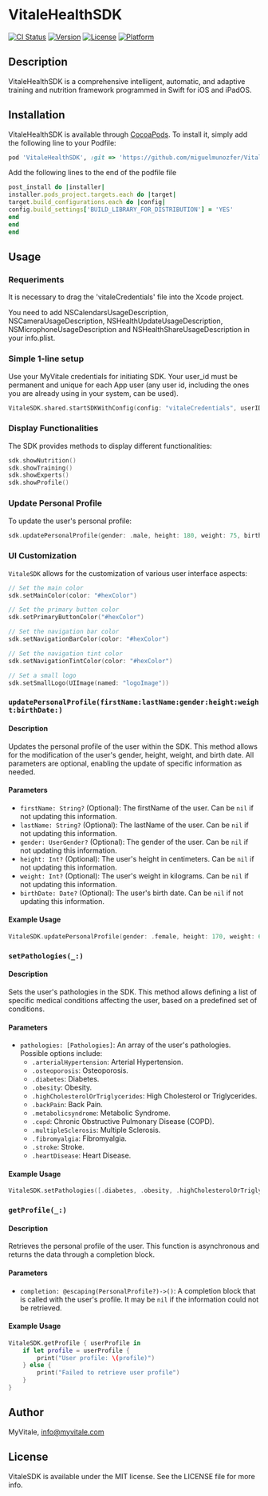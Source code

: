 # VitaleHealthSDK

[![CI Status](https://img.shields.io/travis/Miguel/VitaleSDK.svg?style=flat)](https://travis-ci.org/Miguel/VitaleSDK)
[![Version](https://img.shields.io/cocoapods/v/VitaleSDK.svg?style=flat)](https://cocoapods.org/pods/VitaleSDK)
[![License](https://img.shields.io/cocoapods/l/VitaleSDK.svg?style=flat)](https://cocoapods.org/pods/VitaleSDK)
[![Platform](https://img.shields.io/cocoapods/p/VitaleSDK.svg?style=flat)](https://cocoapods.org/pods/VitaleSDK)

## Description
VitaleHealthSDK is a comprehensive intelligent, automatic, and adaptive training and nutrition framework programmed in
Swift for iOS and iPadOS.

## Installation

VitaleHealthSDK is available through [CocoaPods](https://cocoapods.org). To install
it, simply add the following line to your Podfile:

```ruby
pod 'VitaleHealthSDK', :git => 'https://github.com/miguelmunozfer/VitaleHealthSDK'
```

Add the following lines to the end of the podfile file

```ruby
post_install do |installer|
installer.pods_project.targets.each do |target|
target.build_configurations.each do |config|
config.build_settings['BUILD_LIBRARY_FOR_DISTRIBUTION'] = 'YES'
end
end
end
```

## Usage

### Requeriments

It is necessary to drag the 'vitaleCredentials' file into the Xcode project.

You need to add NSCalendarsUsageDescription, NSCameraUsageDescription, NSHealthUpdateUsageDescription, NSMicrophoneUsageDescription and NSHealthShareUsageDescription in your info.plist.

### Simple 1-line setup

Use your MyVitale credentials for initiating SDK. Your user_id must be permanent and unique for each App user (any user id, including the ones you are already using in your system,  can be used).

```swift
VitaleSDK.shared.startSDKWithConfig(config: "vitaleCredentials", userID: "USER_ID")

```

### Display Functionalities

The SDK provides methods to display different functionalities:

```swift
sdk.showNutrition()
sdk.showTraining()
sdk.showExperts()
sdk.showProfile()
```

### Update Personal Profile

To update the user's personal profile:

```swift
sdk.updatePersonalProfile(gender: .male, height: 180, weight: 75, birthDate: Date())
```


### UI Customization

`VitaleSDK` allows for the customization of various user interface aspects:

```swift
// Set the main color
sdk.setMainColor(color: "#hexColor")

// Set the primary button color
sdk.setPrimaryButtonColor("#hexColor")

// Set the navigation bar color
sdk.setNavigationBarColor(color: "#hexColor")

// Set the navigation tint color
sdk.setNavigationTintColor(color: "#hexColor")

// Set a small logo
sdk.setSmallLogo(UIImage(named: "logoImage"))
```

### `updatePersonalProfile(firstName:lastName:gender:height:weight:birthDate:)`

#### Description
Updates the personal profile of the user within the SDK. This method allows for the modification of the user's gender, height, weight, and birth date. All parameters are optional, enabling the update of specific information as needed.

#### Parameters
- `firstName: String?` (Optional): The firstName of the user. Can be `nil` if not updating this information.
- `lastName: String?` (Optional): The lastName of the user. Can be `nil` if not updating this information.
- `gender: UserGender?` (Optional): The gender of the user. Can be `nil` if not updating this information.
- `height: Int?` (Optional): The user's height in centimeters. Can be `nil` if not updating this information.
- `weight: Int?` (Optional): The user's weight in kilograms. Can be `nil` if not updating this information.
- `birthDate: Date?` (Optional): The user's birth date. Can be `nil` if not updating this information.

#### Example Usage
```swift
VitaleSDK.updatePersonalProfile(gender: .female, height: 170, weight: 65, birthDate: Date())
```

### `setPathologies(_:)`

#### Description
Sets the user's pathologies in the SDK. This method allows defining a list of specific medical conditions affecting the user, based on a predefined set of conditions.

#### Parameters
- `pathologies: [Pathologies]`: An array of the user's pathologies. Possible options include:
  - `.arterialHypertension`: Arterial Hypertension.
  - `.osteoporosis`: Osteoporosis.
  - `.diabetes`: Diabetes.
  - `.obesity`: Obesity.
  - `.highCholesterolOrTriglycerides`: High Cholesterol or Triglycerides.
  - `.backPain`: Back Pain.
  - `.metabolicsyndrome`: Metabolic Syndrome.
  - `.copd`: Chronic Obstructive Pulmonary Disease (COPD).
  - `.multipleSclerosis`: Multiple Sclerosis.
  - `.fibromyalgia`: Fibromyalgia.
  - `.stroke`: Stroke.
  - `.heartDisease`: Heart Disease.

#### Example Usage
```swift
VitaleSDK.setPathologies([.diabetes, .obesity, .highCholesterolOrTriglycerides])
```

### `getProfile(_:)`

#### Description
Retrieves the personal profile of the user. This function is asynchronous and returns the data through a completion block.

#### Parameters
- `completion: @escaping(PersonalProfile?)->()`: A completion block that is called with the user's profile. It may be `nil` if the information could not be retrieved.

#### Example Usage
```swift
VitaleSDK.getProfile { userProfile in
    if let profile = userProfile {
        print("User profile: \(profile)")
    } else {
        print("Failed to retrieve user profile")
    }
}
```

## Author

MyVitale, info@myvitale.com

## License

VitaleSDK is available under the MIT license. See the LICENSE file for more info.
